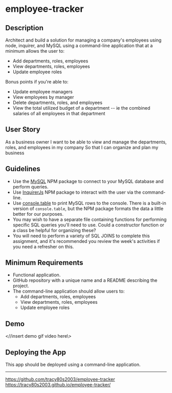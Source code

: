 # employee-tracker


## Description

Architect and build a solution for managing a company's employees using node, inquirer, and MySQL using a command-line application that at a minimum allows the user to:

  * Add departments, roles, employees
  * View departments, roles, employees
  * Update employee roles

Bonus points if you're able to:

  * Update employee managers
  * View employees by manager
  * Delete departments, roles, and employees
  * View the total utilized budget of a department -- ie the combined salaries of all employees in that department

## User Story

As a business owner
I want to be able to view and manage the departments, roles, and employees in my company
So that I can organize and plan my business

## Guidelines

* Use the [MySQL](https://www.npmjs.com/package/mysql) NPM package to connect to your MySQL database and perform queries.
* Use [InquirerJs](https://www.npmjs.com/package/inquirer/v/0.2.3) NPM package to interact with the user via the command-line.
* Use [console.table](https://www.npmjs.com/package/console.table) to print MySQL rows to the console. There is a built-in version of `console.table`, but the NPM package formats the data a little better for our purposes.
* You may wish to have a separate file containing functions for performing specific SQL queries you'll need to use. Could a constructor function or a class be helpful for organizing these?
* You will need to perform a variety of SQL JOINS to complete this assignment, and it's recommended you review the week's activities if you need a refresher on this.

## Minimum Requirements

* Functional application.
* GitHub repository with a unique name and a README describing the project.
* The command-line application should allow users to:
    * Add departments, roles, employees
    * View departments, roles, employees
    * Update employee roles

## Demo

<//insert demo gif video here\\>

## Deploying the App

This app should be deployed using a command-line application.

***

https://github.com/tracy80s2003/employee-tracker
https://tracy80s2003.github.io/employee-tracker/
